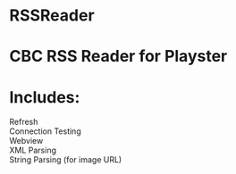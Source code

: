 # RSSReader

# CBC RSS Reader for Playster

# Includes:
Refresh  
Connection Testing  
Webview  
XML Parsing  
String Parsing (for image URL)  
